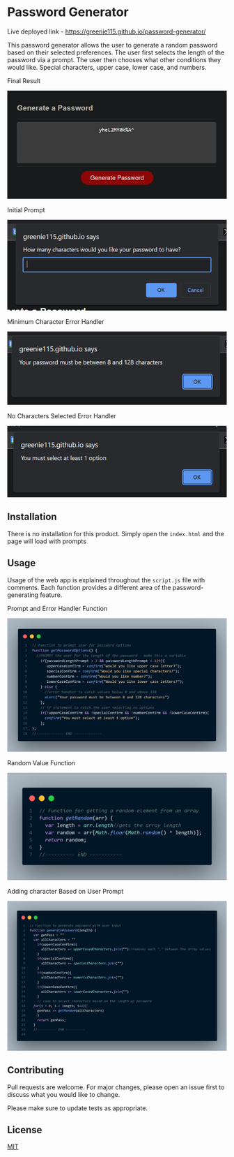 # Password Generator
Live deployed link - https://greenie115.github.io/password-generator/

This password generator allows the user to generate a random password based on their selected preferences. The user first selects the length of the password via a prompt. The user then chooses what other conditions they would like. Special characters, upper case, lower case, and numbers. 

Final Result

![screenshot of final password generated](./assets/images/Screenshot%202023-10-30%20170801.png)

Initial Prompt

![screenshot of the different prompts](./assets/images/Initial-prompt.png)

Minimum Character Error Handler

![screenshot of the error handler prompt](./assets/images/character-requirement.png)

No Characters Selected Error Handler

![screenshot of type error handler](./assets/images/error-handler.png)

## Installation
There is no installation for this product. Simply open the ```index.html``` and the page will load with prompts 

## Usage
Usage of the web app is explained throughout the ```script.js``` file with comments. Each function provides a different area of the password-generating feature.

Prompt and Error Handler Function

![code snippet of error handlers and user prompts](./assets/images/Prompt-error-handler-function.png)

Random Value Function

![code snippet of random generating loop](./assets/images/random-element-funciton.png)

Adding character Based on User Prompt

![code snippet of character values](./assets/images/add-char-function.png)


## Contributing
Pull requests are welcome. For major changes, please open an issue first
to discuss what you would like to change.

Please make sure to update tests as appropriate.

## License

[MIT](https://choosealicense.com/licenses/mit/)